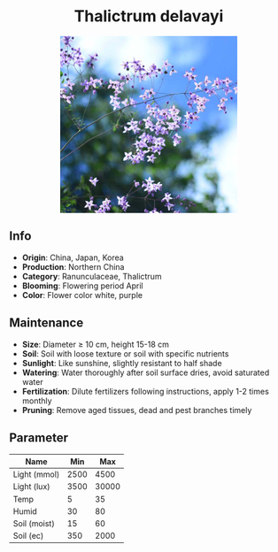 <h1 align='center'>Thalictrum delavayi</h1>
<p align="center">
    <img 
        align='center'
        width='320'
        src="../images/thalictrum delavayi.png" 
        alt='Thalictrum delavayi' />
</p>

## Info

 - **Origin**: China, Japan, Korea
 - **Production**: Northern China
 - **Category**: Ranunculaceae, Thalictrum
 - **Blooming**: Flowering period April
 - **Color**: Flower color white, purple

## Maintenance

 - **Size**: Diameter ≥ 10 cm, height 15-18 cm
 - **Soil**: Soil with loose texture or soil with specific nutrients
 - **Sunlight**: Like sunshine, slightly resistant to half shade
 - **Watering**: Water thoroughly after soil surface dries, avoid saturated water
 - **Fertilization**: Dilute fertilizers following instructions, apply 1-2 times monthly
 - **Pruning**: Remove aged tissues, dead and pest branches timely

## Parameter

| Name         | Min  | Max   |
|--------------|------|-------|
| Light (mmol) | 2500 | 4500  |
| Light (lux)  | 3500 | 30000 |
| Temp         | 5    | 35    |
| Humid        | 30   | 80    |
| Soil (moist) | 15   | 60    |
| Soil (ec)    | 350  | 2000  |